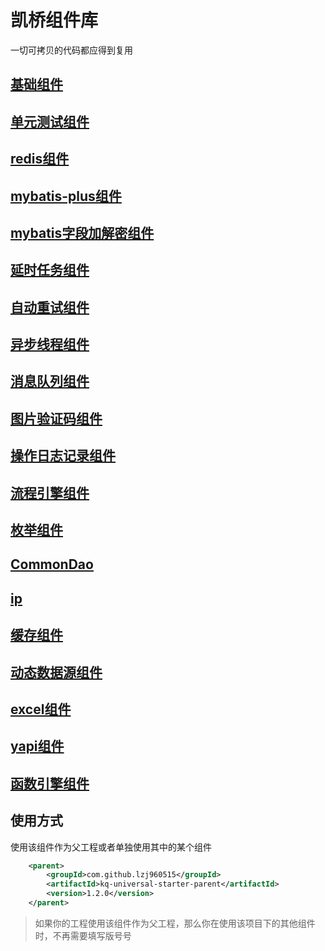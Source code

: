 # 凯桥组件库
一切可拷贝的代码都应得到复用
## [基础组件](kq-universal-common-starter)
## [单元测试组件](kq-universal-test-starter)
## [redis组件](kq-universal-redis-starter)
## [mybatis-plus组件](kq-universal-mybatis-plus-starter)
## [mybatis字段加解密组件](kq-universal-mybatis-encrypt-starter)
## [延时任务组件](kq-universal-delay-task-starter)
## [自动重试组件](kq-universal-retry-starter)
## [异步线程组件](kq-universal-async-starter)
## [消息队列组件](kq-universal-stream-starter)
## [图片验证码组件](kq-universal-imagecode-starter)
## [操作日志记录组件](kq-universal-log-starter)
## [流程引擎组件](kq-universal-workflow-starter)
## [枚举组件](kq-universal-enum-starter)
## [CommonDao](kq-universal-comdao-starter)
## [ip](kq-universal-ip-starter)
## [缓存组件](kq-universal-cache-starter)
## [动态数据源组件](kq-universal-dynamic-datasource-starter)
## [excel组件](kq-universal-excel-starter)
## [yapi组件](kq-universal-yapi-starter)
## [函数引擎组件](kq-universal-func-starter)
## 使用方式

使用该组件作为父工程或者单独使用其中的某个组件
```xml
    <parent>
        <groupId>com.github.lzj960515</groupId>
        <artifactId>kq-universal-starter-parent</artifactId>
        <version>1.2.0</version>
    </parent>
```

> 如果你的工程使用该组件作为父工程，那么你在使用该项目下的其他组件时，不再需要填写版号号
